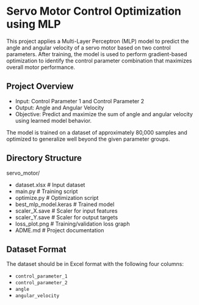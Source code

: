 # Servo Motor Control Optimization using MLP

This project applies a Multi-Layer Perceptron (MLP) model to predict the angle and angular velocity of a servo motor based on two control parameters. After training, the model is used to perform gradient-based optimization to identify the control parameter combination that maximizes overall motor performance.

## Project Overview

- Input: Control Parameter 1 and Control Parameter 2  
- Output: Angle and Angular Velocity  
- Objective: Predict and maximize the sum of angle and angular velocity using learned model behavior.

The model is trained on a dataset of approximately 80,000 samples and optimized to generalize well beyond the given parameter groups.

## Directory Structure

servo_motor/
- dataset.xlsx # Input dataset
- main.py # Training script
- optimize.py # Optimization script
- best_mlp_model.keras # Trained model
- scaler_X.save # Scaler for input features
- scaler_Y.save # Scaler for output targets
- loss_plot.png # Training/validation loss graph
- ADME.md # Project documentation

## Dataset Format

The dataset should be in Excel format with the following four columns:

- `control_parameter_1`  
- `control_parameter_2`  
- `angle`  
- `angular_velocity`
